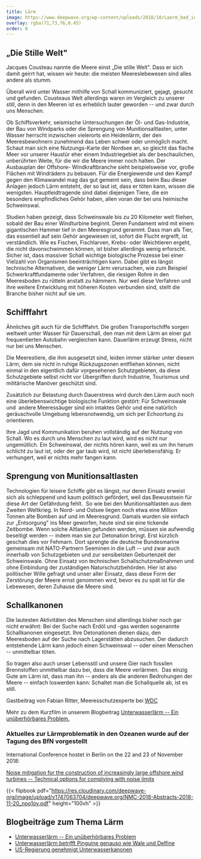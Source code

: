 ```yaml
---
title: Lärm
image: https://www.deepwave.org/wp-content/uploads/2018/10/Laerm_bad_icon_B_RGB.jpg
overlay: rgba(71,73,76,0.45)
order: 6
---
```


„Die Stille Welt"
-----------------

Jacques Cousteau nannte die Meere einst „Die stille Welt". Dass er sich damit geirrt hat, wissen wir heute: die meisten Meereslebewesen sind alles andere als stumm.

Überall wird unter Wasser mithilfe von Schall kommuniziert, gejagt, gesucht und gefunden. Cousteaus Welt allerdings waren im Vergleich zu unserer still, denn in den Meeren ist es erheblich lauter geworden -- und zwar durch uns Menschen.

Ob Schiffsverkehr, seismische Untersuchungen der Öl- und Gas-Industrie, der Bau von Windparks oder die Sprengung von Munitionsaltlasten, unter Wasser herrscht inzwischen vielerorts ein Heidenlärm, der den Meeresbewohnern zunehmend das Leben schwer oder unmöglich macht. Schaut man sich eine Nutzungs-Karte der Nordsee an, so gleicht das flache Meer vor unserer Haustür eher einem Industriegebiet als der beschaulichen, unberührten Weite, für die wir die Meere immer noch halten. Der Ausbauplan der Offshore- Windkraftbranche sieht beispielsweise vor, große Flächen mit Windrädern zu bebauen. Für die Energiewende und den Kampf gegen den Klimawandel mag das gut gemeint sein, dass beim Bau dieser Anlagen jedoch Lärm entsteht, der so laut ist, dass er töten kann, wissen die wenigsten. Hauptleidtragende sind dabei diejenigen Tiere, die ein besonders empfindliches Gehör haben, allen voran der bei uns heimische Schweinswal.

Studien haben gezeigt, dass Schweinswale bis zu 20 Kilometer weit fliehen, sobald der Bau einer Windturbine beginnt. Deren Fundament wird mit einem gigantischen Hammer tief in den Meeresgrund gerammt. Dass man als Tier, das essentiell auf sein Gehör angewiesen ist, sofort die Flucht ergreift, ist verständlich. Wie es Fischen, Fischlarven, Krebs- oder Weichtieren ergeht, die nicht davonschwimmen können, ist bisher allerdings wenig erforscht. Sicher ist, dass massiver Schall wichtige biologische Prozesse bei einer Vielzahl von Organismen beeinträchtigen kann. Dabei gibt es längst technische Alternativen, die weniger Lärm verursachen, wie zum Beispiel Schwerkraftfundamente oder Verfahren, die riesigen Rohre in den Meeresboden zu rütteln anstatt zu hämmern. Nur weil diese Verfahren und ihre weitere Entwicklung mit höheren Kosten verbunden sind, stellt die Branche bisher nicht auf sie um.

Schifffahrt
-----------

Ähnliches gilt auch für die Schifffahrt. Die großen Transportschiffe sorgen weltweit unter Wasser für Dauerschall, den man mit dem Lärm an einer gut frequentierten Autobahn vergleichen kann. Dauerlärm erzeugt Stress, nicht nur bei uns Menschen.

Die Meerestiere, die ihm ausgesetzt sind, leiden immer stärker unter diesem Lärm, dem sie nicht in ruhige Rückzugszonen entfliehen können, nicht einmal in den eigentlich dafür vorgesehenen Schutzgebieten, da diese Schutzgebiete selbst nicht vor Übergriffen durch Industrie, Tourismus und militärische Manöver geschützt sind.

Zusätzlich zur Belastung durch Dauerstress wird durch den Lärm auch noch eine überlebenswichtige biologische Funktion gestört: Für Schweinswale und  andere Meeressäuger sind ein intaktes Gehör und eine natürlich geräuschvolle Umgebung lebensnotwendig, um sich per Echoortung zu orientieren.

Ihre Jagd und Kommunikation beruhen vollständig auf der Nutzung von Schall. Wo es durch uns Menschen zu laut wird, wird es nicht nur ungemütlich. Ein Schweinswal, der nichts hören kann, weil es um ihn herum schlicht zu laut ist, oder der gar taub wird, ist nicht überlebensfähig. Er verhungert, weil er nichts mehr fangen kann.

Sprengung von Munitionsaltlasten
--------------------------------

Technologien für leisere Schiffe gibt es längst, nur deren Einsatz erweist sich als schleppend und kaum politisch gefördert, weil das Bewusstsein für diese Art der Gefährdung fehlt.  So wie bei den Munitionsaltlasten aus dem Zweiten Weltkrieg. In Nord- und Ostsee liegen noch etwa eine Million Tonnen alte Bomben auf und im Meeresgrund. Damals wurden sie einfach zur „Entsorgung" ins Meer geworfen, heute sind sie eine tickende Zeitbombe. Wenn solche Altlasten gefunden werden, müssen sie aufwendig beseitigt werden -- indem man sie zur Detonation bringt. Erst kürzlich geschah dies vor Fehmarn. Dort sprengte die deutsche Bundesmarine gemeinsam mit NATO-Partnern Seeminen in die Luft -- und zwar auch innerhalb von Schutzgebieten und zur sensibelsten Geburtenzeit der Schweinswale. Ohne Einsatz von technischen Schallschutzmaßnahmen und ohne Einbindung der zuständigen Naturschutzbehörden. Hier ist also politischer Wille gefragt und unser aller Einsatz, dass diese Form der Zerstörung der Meere ernst genommen wird, bevor es zu spät ist für die Lebewesen, deren Zuhause die Meere sind.

Schallkanonen
-------------

Die lautesten Aktivitäten des Menschen sind allerdings bisher noch gar nicht erwähnt: Bei der Suche nach Erdöl und -gas werden sogenannte Schallkanonen eingesetzt. Ihre Detonationen dienen dazu, den Meeresboden auf der Suche nach Lagerstätten abzusuchen. Der dadurch entstehende Lärm kann jedoch einen Schweinswal -- oder einen Menschen -- unmittelbar töten.

So tragen also auch unser Lebensstil und unsere Gier nach fossilen Brennstoffen unmittelbar dazu bei, dass die Meere verlärmen.  Das einzig Gute am Lärm ist, dass man ihn -- anders als die anderen Bedrohungen der Meere -- einfach loswerden kann: Schaltet man die Schallquelle ab, ist es still.

Gastbeitrag von Fabian Ritter, Meeresschutzexperte bei [WDC](https://de.whales.org/)

Mehr zu dem Kurzfilm in unserem Blogbeitrag [Unterwasserlärm -- Ein unüberhörbares Problem.](https://www.deepwave.org/unterwasserlaerm-ein-unueberhoerbares-problem/)

### Aktuelles zur Lärmproblematik in den Ozeanen wurde auf der Tagung des BfN vorgestellt

International Conference hostet in Berlin on the 22 and 23 of November 2018:

[Noise mitigation for the construction of increasingly large offshore wind turbines -- Technical options for complying with noise limits](https://www.bfn.de/en/activities/marine-nature-conservation/conferences/noise-mitigation-2018.html)

{{< flipbook pdf="https://res.cloudinary.com/deepwave-org/image/upload/v1747063704/deepwave.org/NMC-2018-Abstracts-2018-11-20_npo1oy.pdf" height="100vh" >}}


## Blogbeiträge zum Thema Lärm

-   [Unterwasserlärm -- Ein unüberhörbares Problem](https://www.deepwave.org/unterwasserlaerm-ein-unueberhoerbares-problem/)
-   [Unterwasserlärm betrifft Pinguine genauso wie Wale und Delfine](https://www.deepwave.org/unterwasserlaerm-betrifft-pinguine-genauso-wie-wale-und-delfine/)
-   [US-Regierung genehmigt Unterwasserkanonen](https://www.deepwave.org/us-regierung-genehmigt-unterwasserkanonen/)